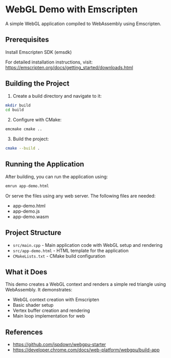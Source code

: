# WebGL Demo with Emscripten

A simple WebGL application compiled to WebAssembly using Emscripten.

## Prerequisites

Install Emscripten SDK (emsdk)

For detailed installation instructions, visit: https://emscripten.org/docs/getting_started/downloads.html

## Building the Project

1. Create a build directory and navigate to it:
```bash
mkdir build
cd build
```

2. Configure with CMake:
```bash
emcmake cmake ..
```

3. Build the project:
```bash
cmake --build .
```

## Running the Application

After building, you can run the application using:
```bash
emrun app-demo.html
```

Or serve the files using any web server. The following files are needed:
- app-demo.html
- app-demo.js
- app-demo.wasm

## Project Structure

- `src/main.cpp` - Main application code with WebGL setup and rendering
- `src/app-demo.html` - HTML template for the application
- `CMakeLists.txt` - CMake build configuration

## What it Does

This demo creates a WebGL context and renders a simple red triangle using WebAssembly. It demonstrates:
- WebGL context creation with Emscripten
- Basic shader setup
- Vertex buffer creation and rendering
- Main loop implementation for web


## References 
 * https://github.com/jspdown/webgpu-starter
 * https://developer.chrome.com/docs/web-platform/webgpu/build-app